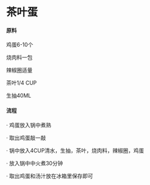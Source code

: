 # 茶叶蛋

#### 原料

鸡蛋6-10个

烧肉料一包

辣椒圈适量

茶叶1/4 CUP

生抽40ML



#### 流程

· 鸡蛋放入锅中煮熟

· 取出鸡蛋敲一敲

· 锅中放入4CUP清水，生抽，茶叶，烧肉料，辣椒圈，鸡蛋

· 放入锅中中火煮30分钟

· 取出鸡蛋和汤汁放在冰箱里保存即可
